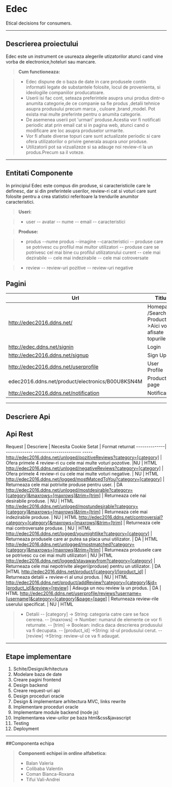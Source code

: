 Edec
===================
Etical decisions for consumers.

----------


Descrierea proiectului
-------------

Edec este un instrument ce usureaza alegerile utizatorilor atunci cand vine vorba de electronice,hoteluri sau mancare.

> **Cum functioneaza:**

> - Edec dispune de o baza de date in care produsele contin informatii legate de substantele folosite, locul de provenienta, si ideologiile companiilor producatoare.
> - Userii isi fac cont, seteaza preferintele asupra unui produs dintr-o anumita categorie,de ce companie sa fie produs ,detalii tehnice asupra produsului precum marca , culoare ,brand ,model. Pot exista mai multe preferinte pentru o anumita categorie. 
> - De asemenea userii pot 'urmari' produse.Acestia vor fi notificati periodic atat prin email cat si in pagina web, atunci cand o modificare are loc asupra produselor urmarite.
> - Vor fi afsate diverse topuri care sunt actualizate periodic si care ofera utilizatorilor o privire generala asupra unor produse.
> - Utilizatorii pot sa vizualizeze si sa adauge noi review-ri la un produs.Precum sa il voteze.

-----------------------------------------------------
Entitati Componente
-------------------

In principiul Edec este compus din produse, si caracteristicile care le definesc, dar si din preferintele userilor, review-ri cat si voturi care sunt folosite pentru a crea statistici referitoare la trendurile anumitor caracteristici.


> **Useri:**

>- user
>-- avatar
>-- nume
>-- email
>-- caracteristici

>**Produse:**

>- produs
>--nume produs
>--imagine
>--caracteristici
>-- produse care se potrivesc cu profilul mai multor utilizatori
>-- produse care se potrivesc cel mai bine cu profilul utilizatorului curent
>-- cele mai dezirabile
>-- cele mai indezirabile
>-- cele mai cotroversate

>- review
>-- review-uri pozitive
>-- review-uri negative

Pagini
--------------
Url		    | Titlu
------------| ---
http://edec2016.ddns.net/                | Homepage /Search Product ->Aici vor fi afisate topurile 
http://edec.ddns.net/signin          | Login
http://edec2016.ddns.net/signup            |Sign Up
http://edec2016.ddns.net/userprofile      | User Profile
edec2016.ddns.net/product/electronics/B00U8KSN4M | Product page
http://edec2016.ddns.net/notification       | Notificari 


---------------
Descriere Api
-----------------

Api Rest
------------------
Request       | Descriere    | Necesita Cookie Setat | Format returnat
--------------| ------------- ----------------------- -----
http://edec2016.ddns.net/unloged/pozitiveReviews?category=[category]  | Ofera primele 4 review-ri cu cele mai multe voturi pozotive. |NU | HTML
http://edec2016.ddns.net/unloged/negativeReviews?category=[category]      | Ofera primele 4 review-ri  cu cele mai multe voturi negative. | NU | HTML
http://edec2016.ddns.net/logged/mostMatcedToYou?category=[category]       | Returneaza cele mai potrivite produse pentru user. | DA
http://edec2016.ddns.net/unloged/mostdesirable?category=[category]&maxrows=[maxrows]&trim=[trim] | Returneaza cele nai desirabile produse. | NU | HTML
http://edec2016.ddns.net/unloged/mostundesirable?category=[category]&maxrows=[maxrows]&trim=[trim] | Returneaza cele mai indezirabile produse. | NU | HTML
http://edec2016.ddns.net/controversial?category=[category]&maxrows=[maxrows]&trim=[trim] | Returneaza cele mai controversate produse. | NU | HTML
http://edec2016.ddns.net/logged/youmightlike?category=[category]   | Returneaza produsele care ar putea sa placa unui utilizator. | DA | HTML
http://edec2016.ddns.net/unlogged/mostmatched?category=[category]&maxrows=[maxrows]&trim=[trim] | Returneaza produsele care se potrivesc cu cei mai multi utilizatori | NU  |HTML
http://edec2016.ddns.net/logged/stayawayfrom?category=[category]  | Returneaza cele mai nepotrivite alegeri(produse) pentru un utilizator. | DA |HTML
http://edec2016.ddns.net/product/[category]/[product_id] | Returneaza detalii + review-ri al unui produs. | NU | HTML
http://edec2016.ddns.net/product/addReview?category=[category]&id=[product_id]&review=[review] | Adauga un nou review la un produs. | DA | HTML
http://edec2016.ddns.net/userprofile/reviews?username=[username]&category=[category]&page=[page] | Returneaza review-rile userului specificat. | NU | HTML 


>- Detalii
>-- [category] -> String: categoria catre care se face cererea.
>-- [maxrows] -> Number: numarul de elemente ce vor fi returnate.
>-- [trim] -> Boolean: indica daca descrierea produsului va fi decupata.
>-- [product_id] ->String: id-ul produsului cerut.
>-- [review] ->String: review-ul ce va fi adaugat.



------------------------ 
Etape implementare
------------------------

1. Schite/Design/Arhitectura
2. Modelare baza de date
3. Creare pagini frontend
4. Design backend
5. Creare request-uri api
6. Design proceduri oracle
7. Design & implementare arhitectura MVC, links rewrite
8. Implementare proceduri oracle
9. Implementare module backend (node js)
10. Implementarea view-urilor pe baza html&css&javascript
11. Testing
12. Deployment

----------------------

##Componenta echipa

> **Componenti echipei in ordine alfabetica:**
> 
>- Balan Valeria
>- Colibaba Valentin
>- Coman Bianca-Roxana
>- Tifui Vali-Andrei